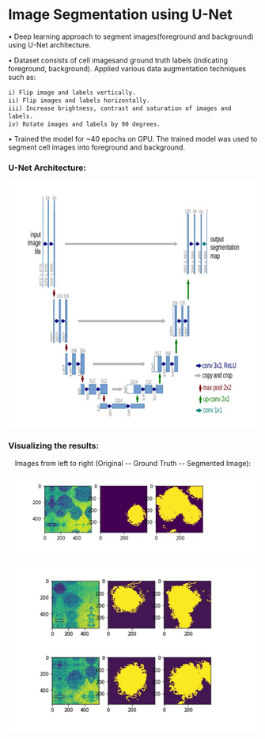# Image Segmentation using U-Net

 • Deep learning approach to segment images(foreground and background) using U-Net architecture. 
 
 • Dataset consists of cell imagesand ground truth labels (indicating foreground, background). Applied various data augmentation techniques such as: 
 
    i) Flip image and labels vertically.
    ii) Flip images and labels horizontally.
    iii) Increase brightness, contrast and saturation of images and labels.
    iv) Rotate images and labels by 90 degrees.
 
 • Trained the model for ~40 epochs on GPU. The trained model was used to segment cell images into foreground and background.
 
### U-Net Architecture:

<p align="center">
  <img width=650 height=500 src="/images/arch.JPG">
</p>

### Visualizing the results:

<p align ="center"> Images from left to right (Original -- Ground Truth -- Segmented Image): </p>

<p align="center">
  <img src="/images/seg1.JPG">
</p>

<p align="center">
  <img src="/images/seg2.JPG">
</p>
